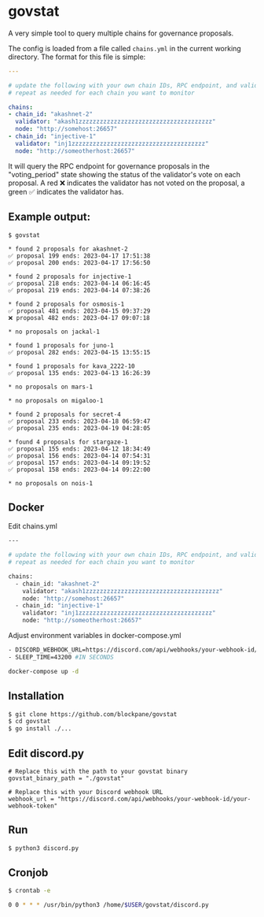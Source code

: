 # govstat

A very simple tool to query multiple chains for governance proposals.

The config is loaded from a file called `chains.yml` in the current working directory.
The format for this file is simple:

```yaml
---

# update the following with your own chain IDs, RPC endpoint, and validator addresses
# repeat as needed for each chain you want to monitor

chains:
- chain_id: "akashnet-2"
  validator: "akash1zzzzzzzzzzzzzzzzzzzzzzzzzzzzzzzzzzzzzz"
  node: "http://somehost:26657"
- chain_id: "injective-1"
  validator: "inj1zzzzzzzzzzzzzzzzzzzzzzzzzzzzzzzzzzzzzz"
  node: "http://someotherhost:26657"
```

It will query the RPC endpoint for governance proposals in the "voting_period" state showing
the status of the validator's vote on each proposal.
A red ❌ indicates the validator has not voted on the proposal, a green ✅ indicates the validator has.

## Example output:

```text
$ govstat

* found 2 proposals for akashnet-2
✅ proposal 199 ends: 2023-04-17 17:51:38
✅ proposal 200 ends: 2023-04-17 17:56:50

* found 2 proposals for injective-1
✅ proposal 218 ends: 2023-04-14 06:16:45
✅ proposal 219 ends: 2023-04-14 07:38:26

* found 2 proposals for osmosis-1
✅ proposal 481 ends: 2023-04-15 09:37:29
❌ proposal 482 ends: 2023-04-17 09:07:18

* no proposals on jackal-1

* found 1 proposals for juno-1
✅ proposal 282 ends: 2023-04-15 13:55:15

* found 1 proposals for kava_2222-10
✅ proposal 135 ends: 2023-04-13 16:26:39

* no proposals on mars-1

* no proposals on migaloo-1

* found 2 proposals for secret-4
✅ proposal 233 ends: 2023-04-18 06:59:47
✅ proposal 235 ends: 2023-04-19 04:28:05

* found 4 proposals for stargaze-1
✅ proposal 155 ends: 2023-04-12 18:34:49
✅ proposal 156 ends: 2023-04-14 07:54:31
✅ proposal 157 ends: 2023-04-14 09:19:52
✅ proposal 158 ends: 2023-04-14 09:22:00

* no proposals on nois-1

```

## Docker
Edit chains.yml

```bash
---

# update the following with your own chain IDs, RPC endpoint, and validator addresses
# repeat as needed for each chain you want to monitor

chains:
  - chain_id: "akashnet-2"
    validator: "akash1zzzzzzzzzzzzzzzzzzzzzzzzzzzzzzzzzzzzzz"
    node: "http://somehost:26657"
  - chain_id: "injective-1"
    validator: "inj1zzzzzzzzzzzzzzzzzzzzzzzzzzzzzzzzzzzzzz"
    node: "http://someotherhost:26657"
```


Adjust environment variables in docker-compose.yml

```bash
- DISCORD_WEBHOOK_URL=https://discord.com/api/webhooks/your-webhook-id/your-webhook-token
- SLEEP_TIME=43200 #IN SECONDS
```

```bash
docker-compose up -d
```


## Installation

```bash
$ git clone https://github.com/blockpane/govstat
$ cd govstat
$ go install ./...
```


## Edit discord.py

```
# Replace this with the path to your govstat binary
govstat_binary_path = "./govstat"

# Replace this with your Discord webhook URL
webhook_url = "https://discord.com/api/webhooks/your-webhook-id/your-webhook-token"
```
## Run
```bash
$ python3 discord.py
```

## Cronjob

```bash
$ crontab -e
```

```bash
0 0 * * * /usr/bin/python3 /home/$USER/govstat/discord.py
```
